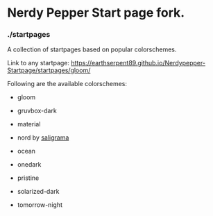 # Nerdy Pepper Start page fork.

### ./startpages

A collection of startpages based on popular colorschemes.

Link to any startpage: https://earthserpent89.github.io/Nerdypepper-Startpage/startpages/gloom/

Following are the available colorschemes:

- gloom

- gruvbox-dark

- material

- nord by [saligrama](https://github.com/saligrama/)

- ocean

- onedark

- pristine

- solarized-dark

- tomorrow-night
